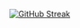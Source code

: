 [![GitHub Streak](https://streak-stats.demolab.com?user=Surajkumar4-source&theme=python-dark&hide_border=true&short_numbers=true&date_format=j%20M%5B%20Y%5D)](https://git.io/streak-stats)
